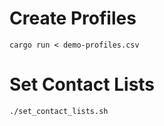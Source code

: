 # Create Profiles
```
cargo run < demo-profiles.csv
```
# Set Contact Lists
```
./set_contact_lists.sh
```

